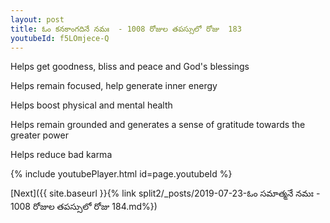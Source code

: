 ```yaml
---
layout: post
title: ఓం కనకాంగదినే నమః  - 1008 రోజుల తపస్సులో రోజు  183
youtubeId: f5LOmjece-Q
---
```

 
 
Helps get goodness, bliss and peace and God's blessings
 
Helps remain focused, help generate inner energy 
 
Helps boost physical and mental health 
 
Helps remain grounded and generates a sense of gratitude towards the greater power 
 
Helps reduce bad karma
 
 
 
 


{% include youtubePlayer.html id=page.youtubeId %}
 
[Next]({{ site.baseurl }}{% link  split2/_posts/2019-07-23-ఓం సమాత్మనే నమః  - 1008 రోజుల తపస్సులో రోజు  184.md%})
 
